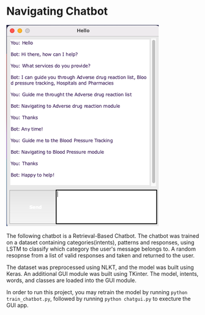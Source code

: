 # Navigating Chatbot

![Image of GUI application running](./example.png)

The following chatbot is a Retrieval-Based Chatbot. The chatbot was trained on a dataset containing categories(intents), patterns and responses, using LSTM to classify which category the user's message belongs to. A random resopnse from a list of valid responses and taken and returned to the user.

The dataset was preprocessed using NLKT, and the model was built using Keras. An additional GUI module was built using TKinter.
The model, intents, words, and classes are loaded into the GUI module.

In order to run this project, you may retrain the model by running `python train_chatbot.py`, followed by running `python chatgui.py` to execture the GUI app.
